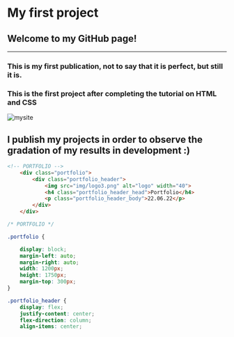 # My first project

## Welcome to my GitHub page!
___

### This is my first publication, not to say that it is perfect, but still it is.

### This is the first project after completing the tutorial on __HTML__ and __CSS__


![mysite](Снимок%20экрана%20от%202022-06-22%2016-18-29.png)


## I publish my projects in order to observe the gradation of my results in development :)


``` HTML
<!-- PORTFOLIO -->
    <div class="portfolio">
        <div class="portfolio_header">
            <img src="img/logo3.png" alt="logo" width="40">
            <h4 class="portfolio_header_head">Portfolio</h4>
            <p class="portfolio_header_body">22.06.22</p>
        </div>
    </div>
```

``` CSS
/* PORTFOLIO */

.portfolio {

    display: block;
    margin-left: auto;
    margin-right: auto;
    width: 1200px;
    height: 1750px;
    margin-top: 300px;
}

.portfolio_header {
    display: flex;
    justify-content: center;
    flex-direction: column;
    align-items: center;
```
